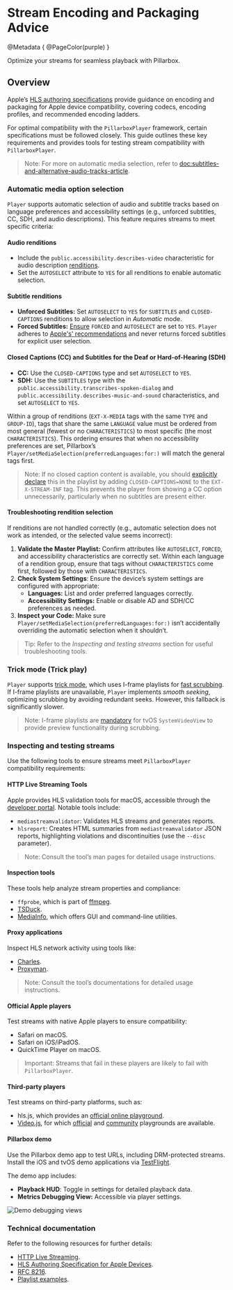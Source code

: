 # Stream Encoding and Packaging Advice

@Metadata {
    @PageColor(purple)
}

Optimize your streams for seamless playback with Pillarbox.

## Overview

Apple’s [HLS authoring specifications](https://developer.apple.com/documentation/http_live_streaming/hls_authoring_specification_for_apple_devices/) provide guidance on encoding and packaging for Apple device compatibility, covering codecs, encoding profiles, and recommended encoding ladders.

For optimal compatibility with the ``PillarboxPlayer`` framework, certain specifications must be followed closely. This guide outlines these key requirements and provides tools for testing stream compatibility with ``PillarboxPlayer``.

> Note: For more on automatic media selection, refer to <doc:subtitles-and-alternative-audio-tracks-article>.

### Automatic media option selection

``Player`` supports automatic selection of audio and subtitle tracks based on language preferences and accessibility settings (e.g., unforced subtitles, CC, SDH, and audio descriptions). This feature requires streams to meet specific criteria:

#### Audio renditions

- Include the `public.accessibility.describes-video` characteristic for audio description [renditions](https://datatracker.ietf.org/doc/html/rfc8216#section-4.3.4.1).
- Set the `AUTOSELECT` attribute to `YES` for all renditions to enable automatic selection.

#### Subtitle renditions

- **Unforced Subtitles:** Set `AUTOSELECT` to `YES` for `SUBTITLES` and `CLOSED-CAPTIONS` renditions to allow selection in _Automatic_ mode.
- **Forced Subtitles:** [Ensure](https://developer.apple.com/documentation/http-live-streaming/hls-authoring-specification-for-apple-devices#Subtitles) `FORCED` and `AUTOSELECT` are set to `YES`. ``Player`` adheres to [Apple's' recommendations](https://developer.apple.com/library/archive/releasenotes/AudioVideo/RN-AVFoundation/index.html#//apple_ref/doc/uid/TP40010717-CH1-DontLinkElementID_3) and never returns forced subtitles for explicit user selection.

#### Closed Captions (CC) and Subtitles for the Deaf or Hard-of-Hearing (SDH)

- **CC:** Use the `CLOSED-CAPTIONS` type and set `AUTOSELECT` to `YES`.
- **SDH:** Use the `SUBTITLES` type with the `public.accessibility.transcribes-spoken-dialog` and `public.accessibility.describes-music-and-sound` characteristics, and set `AUTOSELECT` to `YES`.

Within a group of renditions (`EXT-X-MEDIA` tags with the same `TYPE` and `GROUP-ID`), tags that share the same `LANGUAGE` value must be ordered from most general (fewest or no `CHARACTERISTICS`) to most specific (the most `CHARACTERISTICS`). This ordering ensures that when no accessibility preferences are set, Pillarbox’s ``Player/setMediaSelection(preferredLanguages:for:)`` will match the general tags first.

> Note: If no closed caption content is available, you should [explicitly declare](https://developer.apple.com/library/archive/qa/qa1801/_index.html) this in the playlist by adding `CLOSED-CAPTIONS=NONE` to the `EXT-X-STREAM-INF` tag. This prevents the player from showing a CC option unnecessarily, particularly when no subtitles are present either.

#### Troubleshooting rendition selection

If renditions are not handled correctly (e.g., automatic selection does not work as intended, or the selected value seems incorrect):

1. **Validate the Master Playlist:** Confirm attributes like `AUTOSELECT`, `FORCED`, and accessibility characteristics are correctly set. Within each language of a rendition group, ensure that tags without `CHARACTERISTICS` come first, followed by those with `CHARACTERISTICS`.
2. **Check System Settings**: Ensure the device’s system settings are configured with appropriate:
    - **Languages:** List and order preferred languages correctly.
    - **Accessibility Settings:** Enable or disable AD and SDH/CC preferences as needed.
3. **Inspect your Code:** Make sure ``Player/setMediaSelection(preferredLanguages:for:)`` isn’t accidentally overriding the automatic selection when it shouldn’t.

> Tip: Refer to the _Inspecting and testing streams_ section for useful troubleshooting tools.

### Trick mode (Trick play)

``Player`` supports [trick mode](https://developer.apple.com/documentation/http-live-streaming/hls-authoring-specification-for-apple-devices#Trick-Play), which uses I-frame playlists for [fast scrubbing](https://en.wikipedia.org/wiki/Trick_mode). If I-frame playlists are unavailable, ``Player`` implements _smooth seeking_, optimizing scrubbing by avoiding redundant seeks. However, this fallback is significantly slower.

> Note: I-frame playlists are [mandatory](https://developer.apple.com/documentation/http-live-streaming/hls-authoring-specification-for-apple-devices#Trick-Play) for tvOS ``SystemVideoView`` to provide preview functionality during scrubbing.

### Inspecting and testing streams

Use the following tools to ensure streams meet ``PillarboxPlayer`` compatibility requirements:

#### HTTP Live Streaming Tools

Apple provides HLS validation tools for macOS, accessible through the [developer portal](https://developer.apple.com/download/all/). Notable tools include:

- `mediastreamvalidator`: Validates HLS streams and generates reports.
- `hlsreport`: Creates HTML summaries from `mediastreamvalidator` JSON reports, highlighting violations and discontinuities (use the `--disc` parameter).

> Note: Consult the tool’s man pages for detailed usage instructions.

#### Inspection tools

These tools help analyze stream properties and compliance:

- `ffprobe`, which is part of [ffmpeg](https://ffmpeg.org/ffprobe.html).
- [TSDuck](https://tsduck.io/).
- [MediaInfo](https://mediaarea.net/en/MediaInfo), which offers GUI and command-line utilities.

#### Proxy applications

Inspect HLS network activity using tools like:

- [Charles](https://www.charlesproxy.com).
- [Proxyman](https://proxyman.io).

> Note: Consult the tool’s documentations for detailed usage instructions.

#### Official Apple players

Test streams with native Apple players to ensure compatibility:

- Safari on macOS.
- Safari on iOS/iPadOS.
- QuickTime Player on macOS.

> Important: Streams that fail in these players are likely to fail with ``PillarboxPlayer``.

#### Third-party players

Test streams on third-party platforms, such as:

- hls.js, which provides an [official online playground](https://hlsjs.video-dev.org/demo).
- [Video.js](https://videojs.com/), for which [official](https://videojs-http-streaming.netlify.app) and [community](https://amtins.github.io/cassettator-forbidden-adventures/) playgrounds are available.

#### Pillarbox demo

Use the Pillarbox demo app to test URLs, including DRM-protected streams. Install the iOS and tvOS demo applications via [TestFlight](https://testflight.apple.com/join/TS6ngLqf).

The demo app includes:

- **Playback HUD**: Toggle in settings for detailed playback data.
- **Metrics Debugging View:** Accessible via player settings.

![Demo debugging views](stream-encoding-and-packaging-advice-debugging-views)

### Technical documentation

Refer to the following resources for further details:

- [HTTP Live Streaming](https://developer.apple.com/streaming/).
- [HLS Authoring Specification for Apple Devices](https://developer.apple.com/documentation/http_live_streaming/hls_authoring_specification_for_apple_devices/).
- [RFC 8216](https://tools.ietf.org/html/rfc8216/).
- [Playlist examples](https://developer.apple.com/documentation/http-live-streaming/example-playlists-for-http-live-streaming).
